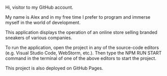 Hi, visitor to my GitHub account.

My name is Alex and in my free time I prefer to program and immerse myself
in the world of development.

This application displays the operation of an online store selling branded sneakers of various companies.

To run the application, open the project in any of the source-code editors (e.g. Visual Studio Code, WebStorm, etc.). Then type the NPM RUN START command in the terminal of one of the above editors to start the project.

This project is also deployed on GitHub Pages.
